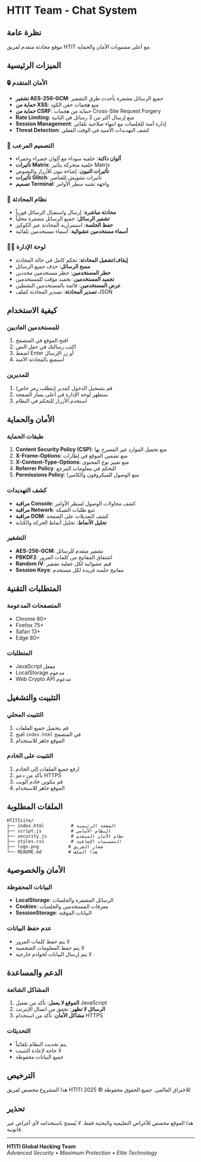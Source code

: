 # HTIT Team - Chat System

## نظرة عامة
موقع محادثة متقدم لفريق HTIT مع أعلى مستويات الأمان والحماية.

## الميزات الرئيسية

### 🔒 الأمان المتقدم
- **تشفير AES-256-GCM**: جميع الرسائل مشفرة بأحدث طرق التشفير
- **حماية من XSS**: منع هجمات حقن الكود
- **حماية من CSRF**: حماية من هجمات Cross-Site Request Forgery
- **Rate Limiting**: منع إرسال أكثر من 3 رسائل في الثانية
- **Session Management**: إدارة آمنة للجلسات مع انتهاء صلاحية تلقائي
- **Threat Detection**: كشف التهديدات الأمنية في الوقت الفعلي

### 🎨 التصميم المرعب
- **ألوان داكنة**: خلفية سوداء مع ألوان خضراء وحمراء
- **تأثيرات Matrix**: خلفية متحركة بتأثير Matrix
- **تأثيرات النيون**: إضاءة نيون للأزرار والنصوص
- **تأثيرات Glitch**: تأثيرات تشويش للعناصر
- **تصميم Terminal**: واجهة تشبه سطر الأوامر

### 💬 نظام المحادثة
- **محادثة مباشرة**: إرسال واستقبال الرسائل فورياً
- **تشفير الرسائل**: جميع الرسائل مشفرة محلياً
- **حفظ الجلسة**: استمرارية المحادثة عبر الكوكيز
- **أسماء مستخدمين عشوائية**: أسماء مستخدمين تلقائية

### 👨‍💼 لوحة الإدارة
- **إيقاف/تشغيل المحادثة**: تحكم كامل في حالة المحادثة
- **مسح الرسائل**: حذف جميع الرسائل
- **حظر المستخدمين**: حظر مستخدمين محددين
- **تجميد المستخدمين**: تجميد مؤقت للمستخدمين
- **عرض المستخدمين**: قائمة بالمستخدمين النشطين
- **تصدير المحادثة**: تصدير المحادثة كملف JSON

## كيفية الاستخدام

### للمستخدمين العاديين
1. افتح الموقع في المتصفح
2. اكتب رسالتك في حقل النص
3. اضغط Enter أو زر الإرسال
4. استمتع بالمحادثة الآمنة

### للمديرين
1. قم بتسجيل الدخول كمدير (يتطلب رمز خاص)
2. ستظهر لوحة الإدارة في أعلى يسار الصفحة
3. استخدم الأزرار للتحكم في النظام

## الأمان والحماية

### طبقات الحماية
1. **Content Security Policy (CSP)**: منع تحميل الموارد غير المصرح بها
2. **X-Frame-Options**: منع تضمين الموقع في إطارات
3. **X-Content-Type-Options**: منع تغيير نوع المحتوى
4. **Referrer Policy**: التحكم في معلومات المرجع
5. **Permissions Policy**: منع الوصول للميكروفون والكاميرا

### كشف التهديدات
- **مراقبة Console**: كشف محاولات الوصول لسطر الأوامر
- **مراقبة Network**: تتبع طلبات الشبكة
- **مراقبة DOM**: كشف التعديلات على الصفحة
- **تحليل الأنماط**: تحليل أنماط الحركة والكتابة

### التشفير
- **AES-256-GCM**: تشفير متقدم للرسائل
- **PBKDF2**: اشتقاق المفاتيح من كلمات المرور
- **Random IV**: قيم عشوائية لكل عملية تشفير
- **Session Keys**: مفاتيح جلسة فريدة لكل مستخدم

## المتطلبات التقنية

### المتصفحات المدعومة
- Chrome 80+
- Firefox 75+
- Safari 13+
- Edge 80+

### المتطلبات
- JavaScript مفعل
- LocalStorage مدعوم
- Web Crypto API مدعوم

## التثبيت والتشغيل

### التثبيت المحلي
1. قم بتحميل جميع الملفات
2. افتح `index.html` في المتصفح
3. الموقع جاهز للاستخدام

### التثبيت على الخادم
1. ارفع جميع الملفات إلى الخادم
2. تأكد من دعم HTTPS
3. قم بتكوين خادم الويب
4. الموقع جاهز للاستخدام

## الملفات المطلوبة

```
HTITIsite/
├── index.html          # الصفحة الرئيسية
├── script.js           # النظام الأساسي
├── security.js         # نظام الأمان المتقدم
├── styles.css          # التصميمات الإضافية
├── logo.png           # شعار الفريق
└── README.md          # هذا الملف
```

## الأمان والخصوصية

### البيانات المحفوظة
- **LocalStorage**: الرسائل المشفرة والجلسات
- **Cookies**: معرفات المستخدمين والجلسات
- **SessionStorage**: البيانات المؤقتة

### عدم حفظ البيانات
- لا يتم حفظ كلمات المرور
- لا يتم حفظ المعلومات الشخصية
- لا يتم إرسال البيانات لخوادم خارجية

## الدعم والمساعدة

### المشاكل الشائعة
1. **الموقع لا يعمل**: تأكد من تفعيل JavaScript
2. **الرسائل لا تظهر**: تحقق من اتصال الإنترنت
3. **مشاكل الأمان**: تأكد من استخدام HTTPS

### التحديثات
- يتم تحديث النظام تلقائياً
- لا حاجة لإعادة التثبيت
- جميع البيانات محفوظة

## الترخيص

هذا المشروع مخصص لفريق HTITI للاختراق العالمي.
جميع الحقوق محفوظة © 2025

## تحذير

هذا الموقع مخصص للأغراض التعليمية والبحثية فقط.
لا يُسمح باستخدامه لأي أغراض غير قانونية.

---

**HTITI Global Hacking Team**  
*Advanced Security • Maximum Protection • Elite Technology*
